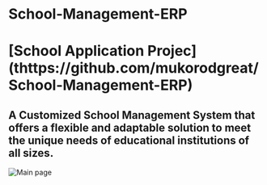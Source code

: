 # School-Management-ERP
# [School Application Projec] (thttps://github.com/mukorodgreat/School-Management-ERP)
## A Customized School Management System that offers a flexible and adaptable solution to meet the unique needs of educational institutions of all sizes.
![Main page](https://github.com/mukorodgreat/School-Management-ERP/assets/67916594/6d820227-7bed-41f3-a7b2-3351a8d102ac)
